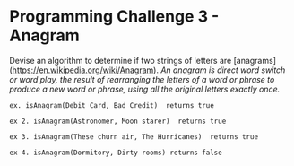# Programming Challenge 3 - Anagram

Devise an algorithm to determine if two strings of letters are [anagrams]
(https://en.wikipedia.org/wiki/Anagram). 
 *An anagram is direct word switch or word play, the result of rearranging the 
 letters of a word or phrase to produce a new word or phrase, using all the original 
 letters exactly once.*

`ex. isAnagram(Debit Card, Bad Credit) 
returns true `

`ex 2. isAnagram(Astronomer, Moon starer) 
returns true `

`ex 3. isAnagram(These churn air, The Hurricanes) 
returns true`

`ex 4. isAnagram(Dormitory, Dirty rooms)
returns false`
